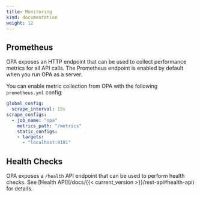 ```yaml
---
title: Monitoring
kind: documentation
weight: 12
---
```


## Prometheus

OPA exposes an HTTP endpoint that can be used to collect performance metrics
for all API calls. The Prometheus endpoint is enabled by default when you run
OPA as a server.

You can enable metric collection from OPA with the following `prometheus.yml` config:

```yaml
global_config:
  scrape_interval: 15s
scrape_configs:
  - job_name: "opa"
    metrics_path: "/metrics"
    static_configs:
    - targets:
      - "localhost:8181"
```

## Health Checks

OPA exposes a `/health` API endpoint that can be used to perform health checks.
See [Health API](/docs/{{< current_version >}}/rest-api#health-api) for details.